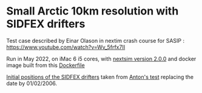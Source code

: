 # Small Arctic 10km resolution with SIDFEX drifters

Test case described by Einar Olason in nextim crash course for SASIP : https://www.youtube.com/watch?v=Wv_5frfx7II

Run in May 2022, on iMac 6 i5 cores, with [nextsim version 2.0.0](https://github.com/nansencenter/nextsim/tree/2.0.0) and docker image built from this [Dockerfile](https://github.com/nansencenter/nextsim/blob/2.0.0/Dockerfile)

[Initial positions of the SIDFEX drifters](https://github.com/auraoupa/config-nextsim/blob/main/small_arctic_10km_sidfex/SIDFEX_buoys-small_arctic_10km-20060201T000000Z.txt) taken from [Anton's test](https://github.com/nansencenter/nextsim/issues/201) replacing the date by 01/02/2006.
